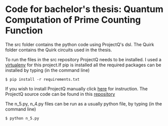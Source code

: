 Code for bachelor's thesis: Quantum Computation of Prime Counting Function
==========================================================================
The src folder contains the python code using ProjectQ's dsl.
The Quirk folder contains the Quirk circuits used in the thesis.

To run the files in the src repository ProjectQ needs to be installed. 
I used a [virtualenv](http://docs.python-guide.org/en/latest/dev/virtualenvs/) for this project.If pip is installed all the required packages can be installed by typing (in the command line)
```shell
$ pip install -r requirements.txt
```
If you wish to install ProjectQ manually click [here](http://projectq.readthedocs.io/en/latest/tutorials.html) for instruction.
The ProjectQ source code can be found in this [repository](https://github.com/ProjectQ-Framework/ProjectQ.git)

The n_5.py, n_4.py files can be run as a usually python file, by typing (in the command line)
```shell
$ python n_5.py 
```

